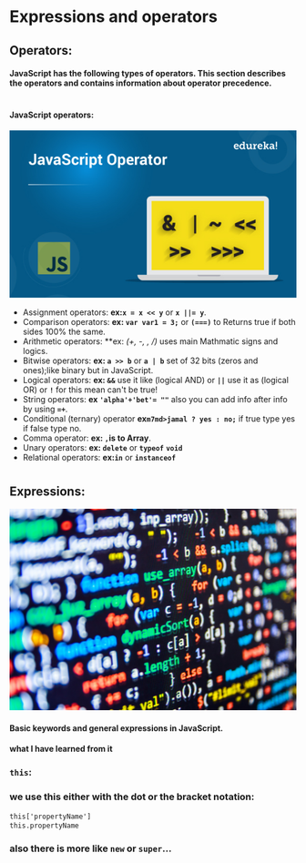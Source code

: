 # Expressions and operators
## Operators:
#### JavaScript has the following types of operators. This section describes the operators and contains information about operator precedence.
# 
#### **JavaScript operators:**
![JavaScript operator](JavaScriptOperator.jpg)
- Assignment operators: **ex:`x = x << y`** or **`x ||= y`**.
- Comparison operators: **ex: `var var1 = 3;`** or  **`(===)`** to Returns true if both sides 100% the same.
- Arithmetic operators: **ex: *(+, -, *, /)** uses main Mathmatic signs and logics.
- Bitwise operators: **ex: `a >> b`** or  **`a | b`** set of 32 bits (zeros and ones);like binary but in JavaScript.
- Logical operators: **ex: `&&`** use it like (logical AND) or  **`||`** use it as (logical OR) or  **`!`** for this mean can't be true!
- String operators: **ex `'alpha'+'bet'= ""`** also you can add info after info by using **`=+`**.
- Conditional (ternary) operator **ex`m7md>jamal ? yes : no;`** if true type yes if false type no.
- Comma operator: **ex: `,`is to Array**.
- Unary operators: **ex: `delete`** or  **`typeof`** **`void`**
- Relational operators: **ex:`in`** or  **`instanceof`**
# 
## Expressions:
![Expressions](codingfeatured.jpg)


#### Basic keywords and general expressions in JavaScript.
#### what I have learned from it
### `this`: 
### we use  this either with the dot or the bracket notation:
```
this['propertyName']
this.propertyName
```
### also there is more like `new` or `super`...